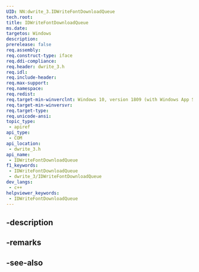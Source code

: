 ```yaml
---
UID: NN:dwrite_3.IDWriteFontDownloadQueue
tech.root: 
title: IDWriteFontDownloadQueue
ms.date: 
targetos: Windows
description: 
prerelease: false
req.assembly: 
req.construct-type: iface
req.ddi-compliance: 
req.header: dwrite_3.h
req.idl: 
req.include-header: 
req.max-support: 
req.namespace: 
req.redist: 
req.target-min-winverclnt: Windows 10, version 1809 (with Windows App SDK 0.5 or later)
req.target-min-winversvr: 
req.target-type: 
req.unicode-ansi: 
topic_type:
 - apiref
api_type:
 - COM
api_location:
 - dwrite_3.h
api_name:
 - IDWriteFontDownloadQueue
f1_keywords:
 - IDWriteFontDownloadQueue
 - dwrite_3/IDWriteFontDownloadQueue
dev_langs:
 - c++
helpviewer_keywords:
 - IDWriteFontDownloadQueue
---
```


## -description

## -remarks

## -see-also

